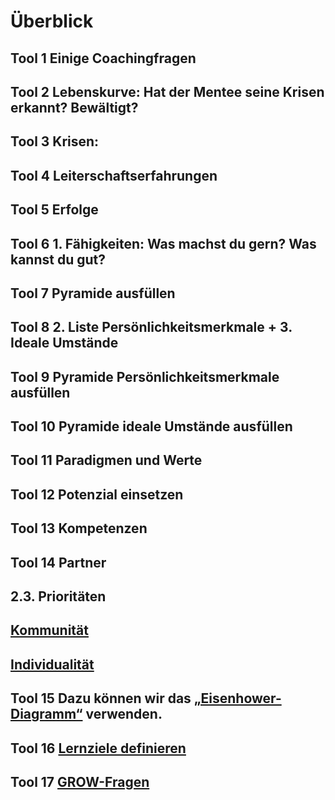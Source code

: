 # Überblick

## Tool 1 Einige Coachingfragen 
## Tool 2 Lebenskurve: Hat der Mentee seine Krisen erkannt? Bewältigt? 
## Tool 3 Krisen: 
## Tool 4 Leiterschaftserfahrungen 
## Tool 5 Erfolge 
## Tool 6 1. Fähigkeiten: Was machst du gern? Was kannst du gut? 
## Tool 7 Pyramide ausfüllen 
## Tool 8 2. Liste Persönlichkeitsmerkmale + 3. Ideale Umstände 
## Tool 9 Pyramide Persönlichkeitsmerkmale ausfüllen 
## Tool 10 Pyramide ideale Umstände ausfüllen 
## Tool 11 Paradigmen und Werte 
## Tool 12 Potenzial einsetzen 
## Tool 13 Kompetenzen 
## Tool 14 Partner 
## 2.3. Prioritäten 
## [Kommunität](./kommunitaet.md)
## [Individualität](./individualitaet.md)
## Tool 15 Dazu können wir das [„Eisenhower-Diagramm“](./eisenhower-diagramm.md) verwenden. 
## Tool 16 [Lernziele definieren](./lernziele-definieren.md)
## Tool 17 [GROW-Fragen](./grow-fragen.md)